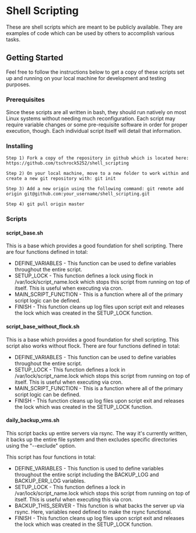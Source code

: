 # Shell Scripting

These are shell scripts which are meant to be publicly available. They are examples of code which can be used by others to accomplish various tasks. 

## Getting Started

Feel free to follow the instructions below to get a copy of these scripts set up and running on your local machine for development and testing purposes.

### Prerequisites

Since these scripts are all written in bash, they should run natively on most Linux systems without needing much reconfiguration. Each script may require variable changes or some pre-requisite software in order for proper execution, though. Each individual script itself will detail that information.

### Installing

```
Step 1) Fork a copy of the repository in github which is located here: https://github.com/tschrock5252/shell_scripting

Step 2) On your local machine, move to a new folder to work within and create a new git repository with: git init

Step 3) Add a new origin using the following command: git remote add origin git@github.com:your_username/shell_scripting.git

Step 4) git pull origin master
```

### Scripts

#### script_base.sh

This is a base which provides a good foundation for shell scripting. There are four functions defined in total:

 - DEFINE_VARIABLES - This function can be used to define variables throughout the entire script.
 - SETUP_LOCK - This function defines a lock using flock in /var/lock/script_name.lock which stops this script from running on top of itself. This is useful when executing via cron.
 - MAIN_SCRIPT_FUNCTION - This is a function where all of the primary script logic can be defined.
 - FINISH - This function cleans up log files upon script exit and releases the lock which was created in the SETUP_LOCK function. 

#### script_base_without_flock.sh

This is a base which provides a good foundation for shell scripting. This script also works without flock. There are four functions defined in total:

 - DEFINE_VARIABLES - This function can be used to define variables throughout the entire script.
 - SETUP_LOCK - This function defines a lock in /var/lock/script_name.lock which stops this script from running on top of itself. This is useful when executing via cron.
 - MAIN_SCRIPT_FUNCTION - This is a function where all of the primary script logic can be defined.
 - FINISH - This function cleans up log files upon script exit and releases the lock which was created in the SETUP_LOCK function. 

#### daily_backup_vms.sh

This script backs up entire servers via rsync. The way it's currently written, it backs up the entire file system and then excludes specific directories using the "--exclude" option.

This script has four functions in total: 

 - DEFINE_VARIABLES - This function is used to define variables throughout the entire script including the BACKUP_LOG and BACKUP_ERR_LOG variables.
 - SETUP_LOCK - This function defines a lock in /var/lock/script_name.lock which stops this script from running on top of itself. This is useful when executing this via cron.
 - BACKUP_THIS_SERVER - This function is what backs the server up via rsync. Here, variables need defined to make the rsync functional. 
 - FINISH - This function cleans up log files upon script exit and releases the lock which was created in the SETUP_LOCK function.
